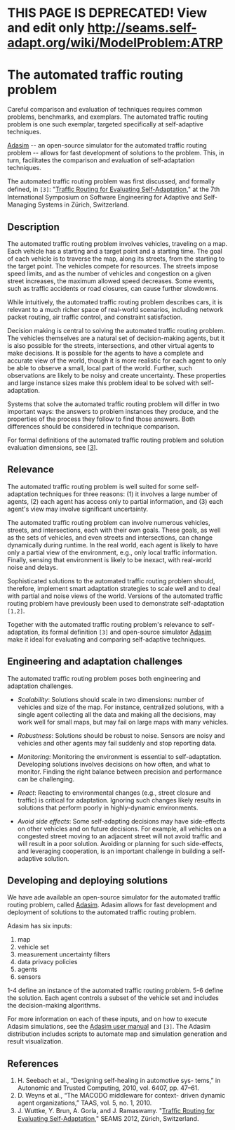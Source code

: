 # THIS PAGE IS DEPRECATED!  View and edit only http://seams.self-adapt.org/wiki/ModelProblem:ATRP #



# The automated traffic routing problem #

Careful comparison and evaluation of techniques requires common problems, benchmarks, and exemplars.  The automated traffic routing problem is one such exemplar, targeted specifically at self-adaptive techniques.

[Adasim](http://adasim.googlecode.com) -- an open-source simulator for the automated traffic routing problem -- allows for fast development of solutions to the problem.  This, in turn, facilitates the comparison and evaluation of self-adaptation techniques.

The automated traffic routing problem was first discussed, and formally defined, in `[3]`: "[Trafﬁc Routing for Evaluating Self-Adaptation](http://www.cs.washington.edu/homes/brun/pubs/pubs/Wuttke12seams.pdf)," at the 7th International Symposium on Software Engineering
for Adaptive and Self-Managing Systems in Zürich, Switzerland.

## Description ##

The automated traffic routing problem involves vehicles, traveling on a map.
Each vehicle has a starting and a target point and a starting time.
The goal of each vehicle is to traverse the map, along its streets, from the starting to the target point.
The vehicles compete for resources.
The streets impose speed limits, and as the number of vehicles and congestion on a given street increases, the maximum allowed speed decreases.
Some events, such as traffic accidents or road closures, can cause further slowdowns.

While intuitively, the automated traffic routing problem describes cars, it is relevant to a much richer space of real-world scenarios, including network packet routing, air traffic control, and constraint satisfaction.

Decision making is central to solving the automated traffic routing problem.
The vehicles themselves are a natural set of decision-making agents, but it is also possible for the streets, intersections, and other virtual agents to make decisions.
It is possible for the agents to have a complete and accurate view of the world, though it is more realistic for each agent to only be able to observe a small, local part of the world.
Further, such observations are likely to be noisy and create uncertainty.
These properties and large instance sizes make this problem ideal to be solved with self-adaptation.

Systems that solve the automated traffic routing problem will differ in two important ways:
the answers to problem instances they produce, and the properties of the process they follow to find those answers.  Both differences should be considered in technique comparison.

For formal definitions of the automated traffic routing problem and solution evaluation dimensions, see [[3](http://www.cs.washington.edu/homes/brun/pubs/pubs/Wuttke12seams.pdf)].

## Relevance ##

The automated traffic routing problem is well suited for some self-adaptation techniques for three reasons:
(1) it involves a large number of agents,
(2) each agent has access only to partial information, and
(3) each agent's view may involve significant uncertainty.

The automated traffic routing problem can involve numerous vehicles, streets, and intersections, each with their own goals.
These goals, as well as the sets of vehicles, and even streets and intersections, can change dynamically during runtime.
In the real world, each agent is likely to have only a partial view of the environment, e.g., only local traffic information.
Finally, sensing that environment is likely to be inexact, with real-world noise and delays.

Sophisticated solutions to the automated traffic routing problem should, therefore, implement smart
adaptation strategies to scale well and to deal with partial and noise views of the world.
Versions of the automated traffic routing problem have previously been used to demonstrate self-adaptation `[1,2]`.

Together with the automated traffic routing problem's relevance to self-adaptation, its formal definition `[3]` and open-source simulator [Adasim](http://adasim.googlecode.com) make it ideal for evaluating and comparing self-adaptive techniques.

## Engineering and adaptation challenges ##

The automated traffic routing problem poses both engineering and adaptation challenges.

  * _Scalability_: Solutions should scale in two dimensions: number of vehicles and size of the map.  For instance, centralized solutions, with a single agent collecting all the data and making all the decisions, may work well for small maps, but may fail on large maps with many vehicles.

  * _Robustness_: Solutions should be robust to noise.  Sensors are noisy and vehicles and other agents may fail suddenly and stop reporting data.

  * _Monitoring_: Monitoring the environment is essential to self-adaptation.  Developing solutions involves decisions on how often, and what to monitor.  Finding the right balance between precision and performance can be challenging.

  * _React_: Reacting to environmental changes (e.g., street closure and traffic) is critical for adaptation.  Ignoring such changes likely results in solutions that perform poorly in highly-dynamic environments.

  * _Avoid side effects_: Some self-adapting decisions may have side-effects on other vehicles and on future decisions.  For example, all vehicles on a congested street moving to an adjacent street will not avoid traffic and will result in a poor solution.  Avoiding or planning for such side-effects, and leveraging cooperation, is an important challenge in building a self-adaptive solution.

## Developing and deploying solutions ##

We have ade available an open-source simulator for the automated traffic routing problem, called [Adasim](http://adasim.googlecode.com).  Adasim allows for fast development and deployment of solutions to the automated traffic routing problem.

Adasim has six inputs:
  1. map
  1. vehicle set
  1. measurement uncertainty filters
  1. data privacy policies
  1. agents
  1. sensors

1-4 define an instance of the automated traffic routing problem.
5-6 define the solution.
Each agent controls a subset of the vehicle set and includes the decision-making algorithms.

For more information on each of these inputs, and on how to execute Adasim simulations, see the [Adasim user manual](http://code.google.com/p/adasim/wiki/UserDocumentation) and `[3]`.
The Adasim distribution includes scripts to automate map and simulation generation and result visualization.

## References ##

  1. H. Seebach et al., “Designing self-healing in automotive sys- tems,” in Autonomic and Trusted Computing, 2010, vol. 6407, pp. 47–61.
  1. D. Weyns et al., “The MACODO middleware for context- driven dynamic agent organizations,” TAAS, vol. 5, no. 1, 2010.
  1. J. Wuttke, Y. Brun, A. Gorla, and J. Ramaswamy. "[Trafﬁc Routing for Evaluating Self-Adaptation](http://www.cs.washington.edu/homes/brun/pubs/pubs/Wuttke12seams.pdf)," SEAMS 2012, Zürich, Switzerland.